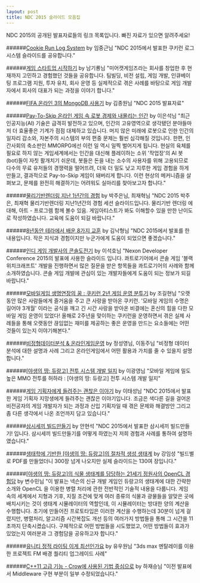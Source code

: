 ```yaml
---
layout: post
title: NDC 2015 슬라이드 모음집
---
```


NDC 2015의 공개된 발표자료들의 링크 목록입니다.
빠진 자료가 있으면 알려주세요!

######[Cookie Run Log System](https://speakerdeck.com/jung…/ndc-2015-cookie-run-log-system) by 임중근님
"NDC 2015에서 발표한 쿠키런 로그 시스템 슬라이드를 공유합니다."

######[게임 스타트업 시작하기](http://www.slideshare.net/birdkr/ndc-2015-48425021?qid=f604c3a1-9ea5-4a01-90f4-9def49c99a9c&v=qf1&b=&from_search=1) by 남기룡님
"미어캣게임즈라는 회사를 창업한 후 현재까지 고민하고 경험했던 것들을 공유합니다. 팀빌딩, 비전 설립, 게임 개발, 인큐베이팅 프로그램 지원, 투자 유치, 회사 운영 등 실제적으로 겪은 사례를 바탕으로 게임 개발자에서 회사의 대표가 되는 과정을 이야기 합니다."

######[FIFA 온라인 3의 MongoDB 사용기](http://www.slideshare.net/blahstyle/jwkim-ndc-mongodbfinal) by 김종원님
"NDC 2015 발표자료"

######[Pay-To-Skip 온라인 게임 속 로봇 경제와 내몰리는 인간](http://www.slideshare.net/paparanga/ndc-2014-paytoskip) by 이은석님
"최근 인공지능(AI) 기술은 급격히 발전하고 있으며,
인간의 고유영역으로 생각됐던 분야들마저 더 효율좋은 기계가 점점 대체하고 있습니다.
머지 않은 미래에 로봇으로 인한 인간의 일자리 감소와, 자본주의 시스템의 부의 편중 문제는 훨씬 심각해질 것입니다.
한편, 인간사회의 축소판인 MMORPG에선 이런 일 역시 일찍 벌어지게 됩니다.
현실의 육체를 필요로 하지 않는 게임세계에서는 인간을 대신해 플레이하는 소위 '작업장'의 AI 봇(bot)들이 자칫 활개치기 쉬운데, 봇들은 돈을 내는 소수의 사용자를 위해 고용되므로 다수의 무료 유저들의 경쟁력을 떨어뜨려, 더욱 더 밀도 낮고 지루한 게임 경험을 하게 만들고, 결과적으로 Pay-to-Skip 게임이 돼버리게 합니다.
이런 현상의 메커니즘을 살펴보고, 문제를 완전히 해결하기는 어려워도 실마리를 찾아보고자 합니다."

######[물리기반렌더링 지난 1년간의 경험](http://www.slideshare.net/jooeunpark501/ndc2015-1) by 박주은님, 최재혁님
"NDC 2015 박주은, 최재혁 물리기반렌더링 지난1년간의 경험 세션 슬라이드입니다.
물리기반 렌더링 에 대해, 아트 - 프로그렘 함께 볼수 있음.
게임아티스트가 봐도 이해할수 있을 만한 난이도로 작성하였습니다. 교육에 도움이 되길 바랍니다."

######[8년동안 테라에서 배운 8가지 교훈](http://www.slideshare.net/nakhyoungkim73/8-8-48368424) by 김낙형님
"NDC 2015에서 발표를 한 내용입니다. 작은 지식과 경험이지만 누군가에게 도움이 되었으면 좋겠습니다."

######[인디 게임 개발사의 콘솔도전기](http://www.slideshare.net/seokholee5454/ndc-48341874) by 이석호님
"Nexon Developer Conference 2015의 발표에 사용한 슬라이드 입니다.
콰트로기어에서 콘솔 게임 '블랙위치크래프트' 개발을 진행하면서
많은 질문을 받은 항목들을 콰트로기어의 사례와 함께 소개하였습니다.
콘솔 게임 개발에 관심이 있는 개발자들에게 도움이 되는 정보가 되길 바랍니다."

######[모바일게임 생명연장의 꿈 : 쿠키런 2년 게임 운영 분투기](http://www.slideshare.net/KilHyeonCho/2-48405897) by 조길현님
"오랫동안 많은 사람들에게 즐거움을 주고 큰 사랑을 받아온 쿠키런. '모바일 게임의 수명은 길어야 3개월' 이라는 공식을 깨고 긴 시간 사랑을 받아온 비결에는 혼신의 힘을 다한 모바일 게임 운영이 있었다! 올해로 2주년을 맞이하는 쿠키런을 운영하면서 겪은 실제 사례들을 통해 오랫동안 끊임없는 재미를 제공하는 좋은 운영을 만드는 요소들에는 어떤 것들이 있는지 이야기해본다."

######[비정형데이터분석 & 온라인게임운영](http://www.slideshare.net/epiphany/ndc-2015-48464906) by 정성영님, 이동주님
"비정형 데이터 분석에 대한 설명과 사례 그리고 온라인게임에서 어떤 활용과 가치를 줄 수 있을지 설명합니다."

######[[야생의 땅: 듀랑고] 전투 시스템 개발 일지](http://www.slideshare.net/KwangyoungLee/ndc-2015-48477413) by 이광영님
"모바일 게임에 밀도높은 MMO 전투를 허하라 : [야생의 땅: 듀랑고] 전투 시스템 개발 일지"

######[게임 기획자에게 들려주는 괜찮은 이야기](http://www.slideshare.net/iwanleee/ndc15-48389540) by 이태성님
"NDC 2015에서 발표한 게임 기획자 지망생에게 들려주는 괜찮은 이야기입니다. 조금은 색다른 길을 걸어온 비전공자의 게임 개발자가 되는 과정과 신입 기획자일 때 겪은 문제와 해결방안 그리고 좀 다른 생각에서 나온 조언까지 담고 있습니다."

######[삼시세끼 빌드만들기](http://www.slideshare.net/ssuser83e9a5/ndc-2015-48426570) by 안현석
"NDC 2015에서 발표한 삼시세끼 빌드만들기! 입니다.
삼시세끼 빌드만들기를 어떻게 하였는지 저희 경험과 사례를 통하여 설명하였습니다."

######[생태학에 기반한 [야생의 땅: 듀랑고]의 절차적 생성 생태계](http://www.slideshare.net/ImseongKang/ndc15-imseong-pdf) by 강임성
"빌드별로 PDF를 만들었더니 300장 넘게 나오지만 실제 슬라이드는 130여 장입니다."

######[[야생의 땅: 듀랑고]의 식물 생태계를 담당하는 21세기 정원사의 OpenCL 경험담](http://www.slideshare.net/suminb/durango-opencl) by 변수민님
"이 발표는 넥슨의 신규 개발 게임인 듀랑고의 생태계에 대한 간략한 소개와 OpenCL 을 이용한 병렬 처리에 관한 전반적인 기술적 내용을 다룹니다. 게임 속의 세계에서 지형과 기후, 지질 조건에 맞게 여러 종류의 식물과 광물들을 알맞은 곳에 배치시키는 것이 생태계 시뮬레이터의 역할인데, 이 시뮬레이터는 방대한 양의 계산을 수행합니다. 초기에 만들어진 프로토타입은 이러한 계산을 수행하는데 30분이 넘게 걸렸지만, 병렬처리, 알고리즘 시간복잡도 개선 등의 여러가지 방법들을 통해 그 시간을 11초까지 단축시켰습니다. 구체적으로 어떤 방법들을 시도했었고, 어떤 방법들이 효과가 있었는지 여러분과 그 경험담을 공유하고자 합니다."

######[유니티 정적 라이팅 이게 최선인가요](http://www.slideshare.net/wuwonyu/v05-48442055) by 유우원님
"3ds max 멘탈레이를 이용한 프로젝트 FM 배경 퀄리티 업그레이드 사례"

######[C++11 고급 기능 - Crow에 사용된 기법 중심으로](http://www.slideshare.net/JaeseungHa/ndc2015-c11-crow) by 하재승님
"이전 발표에서 Middleware 구현 부분이 일부 수정되었습니다."
